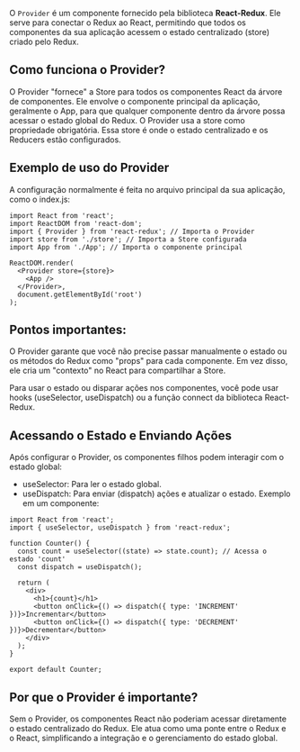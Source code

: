 
O `Provider` é um componente fornecido pela biblioteca **React-Redux**. Ele serve para conectar o Redux ao React, permitindo que todos os componentes da sua aplicação acessem o estado centralizado (store) criado pelo Redux.

## Como funciona o Provider?
O Provider "fornece" a Store para todos os componentes React da árvore de componentes.
Ele envolve o componente principal da aplicação, geralmente o App, para que qualquer componente dentro da árvore possa acessar o estado global do Redux.
O Provider usa a store como propriedade obrigatória. Essa store é onde o estado centralizado e os Reducers estão configurados.

## Exemplo de uso do Provider
A configuração normalmente é feita no arquivo principal da sua aplicação, como o index.js:
```
import React from 'react';
import ReactDOM from 'react-dom';
import { Provider } from 'react-redux'; // Importa o Provider
import store from './store'; // Importa a Store configurada
import App from './App'; // Importa o componente principal

ReactDOM.render(
  <Provider store={store}>
    <App />
  </Provider>,
  document.getElementById('root')
);
```

## Pontos importantes:
O Provider garante que você não precise passar manualmente o estado ou os métodos do Redux como "props" para cada componente. Em vez disso, ele cria um "contexto" no React para compartilhar a Store.

Para usar o estado ou disparar ações nos componentes, você pode usar hooks (useSelector, useDispatch) ou a função connect da biblioteca React-Redux.

## Acessando o Estado e Enviando Ações
Após configurar o Provider, os componentes filhos podem interagir com o estado global:
- useSelector: Para ler o estado global.
- useDispatch: Para enviar (dispatch) ações e atualizar o estado.
Exemplo em um componente:
```
import React from 'react';
import { useSelector, useDispatch } from 'react-redux';

function Counter() {
  const count = useSelector((state) => state.count); // Acessa o estado 'count'
  const dispatch = useDispatch();

  return (
    <div>
      <h1>{count}</h1>
      <button onClick={() => dispatch({ type: 'INCREMENT' })}>Incrementar</button>
      <button onClick={() => dispatch({ type: 'DECREMENT' })}>Decrementar</button>
    </div>
  );
}

export default Counter;
```

## Por que o Provider é importante?
Sem o Provider, os componentes React não poderiam acessar diretamente o estado centralizado do Redux. Ele atua como uma ponte entre o Redux e o React, simplificando a integração e o gerenciamento do estado global.


